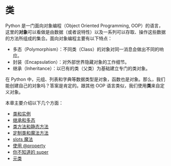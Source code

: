 # 类

Python 是一门面向对象编程（Object Oriented Programming, OOP）的语言，这里的**对象**可以看做是由数据（或者说特性）以及一系列可以存取、操作这些数据的方法所组成的集合。面向对象编程主要有以下特点：

- 多态（Polymorphism）：不同类（Class）的对象对同一消息会做出不同的响应。
- 封装（Encapsulation）：对外部世界隐藏对象的工作细节。
- 继承（Inheritance）：以已有的类（父类）为基础建立专门的类对象。

在 Python 中，元组、列表和字典等数据类型是对象，函数也是对象。那么，我们能创建自己的对象吗？答案是肯定的。跟其他 OOP 语言类似，我们使用**类**来自定义对象。

本章主要介绍以下几个方面：

* [类和实例](./class_and_object.md)
* [继承和多态](./inheritance_and_polymorphism.md)
* [类方法和静态方法](./method.md)
* [定制类和魔法方法](./magic_method.md)
* [slots 魔法](./slots.md)
* [使用 @property](./property.md)
* [你不知道的 super](./super.md)
* [元类](./metaclass.md)


